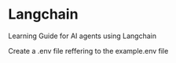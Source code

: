 # Langchain
Learning Guide for AI agents using Langchain

Create a .env file reffering to the example.env file